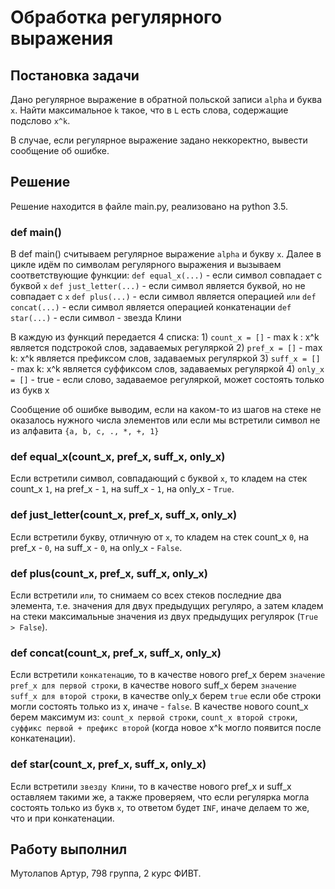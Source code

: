 # Обработка регулярного выражения

## Постановка задачи

Дано регулярное выражение в обратной польской записи ```alpha``` и буква ```x```. Найти максимальное ```k``` такое, что в ```L``` есть слова, содержащие подслово ```x^k```.

В случае, если регулярное выражение задано неккоректно, вывести сообщение об ошибке.

## Решение

Решение находится в файле main.py, реализовано на python 3.5.

### def main()

В def main() считываем регулярное выражение ```alpha``` и букву ```x```. Далее в цикле идём по символам регулярного выражения и вызываем соответствующие функции:
	```def equal_x(...)``` - если символ совпадает с буквой ```x```
	```def just_letter(...)``` - если символ является буквой, но не совпадает с ```x```
	```def plus(...)``` - если символ является операцией ```или```
	```def concat(...)``` - если символ является операцией конкатенации
	```def star(...)``` - если символ - звезда Клини

В каждую из функций передается 4 списка:
	1) ```count_x = []``` - max k : x^k является подстрокой слов, задаваемых регуляркой
    	2) ```pref_x = []``` - max k: x^k является префиксом слов, задаваемых регуляркой
    	3) ```suff_x = []``` - max k: x^k является суффиксом слов, задаваемых регуляркой
    	4) ```only_x = []``` - true - если слово, задаваемое регуляркой, может состоять только из букв x

Сообщение об ошибке выводим, если на каком-то из шагов на стеке не оказалось нужного числа элементов или если мы встретили символ не из алфавита ```{a, b, c, ., *, +, 1}```

### def equal_x(count_x, pref_x, suff_x, only_x)

Если встретили символ, совпадающий с буквой ```x```, то кладем на стек count_x ```1```, на pref_x - ```1```, на suff_x - ```1```, на only_x - ```True```. 

### def just_letter(count_x, pref_x, suff_x, only_x)

Если встретили букву, отличную от ```x```, то кладем на стек count_x ```0```, на pref_x - ```0```, на suff_x - ```0```, на only_x - ```False```. 

### def plus(count_x, pref_x, suff_x, only_x)

Если встретили ```или```, то снимаем со всех стеков последние два элемента, т.е. значения для двух предыдущих регуляро, а затем кладем на стеки максимальные значения из двух предыдущих регулярок (```True > False```). 

### def concat(count_x, pref_x, suff_x, only_x)

Если встретили ```конкатенацию```, то в качестве нового pref_x берем ```значение pref_x для первой строки```, в качестве нового suff_x берем ```значение suff_x для второй строки```, в качестве only_x берем ```true``` если обе строки могли состоять только из x, иначе - ```false```. В качестве нового count_x берем максимум из: ```count_x первой строки```, ```count_x второй строки```, ```суффикс первой + префикс второй``` (когда новое x^k могло появится после конкатенации).

### def star(count_x, pref_x, suff_x, only_x)

Если встретили ```звезду Клини```, то в качестве нового pref_x и suff_x оставляем такими же, а также проверяем, что если регулярка могла состоять только из букв ```x```, то ответом будет ```INF```, иначе делаем то же, что и при конкатенации.

## Работу выполнил

Мутолапов Артур, 798 группа, 2 курс ФИВТ.
